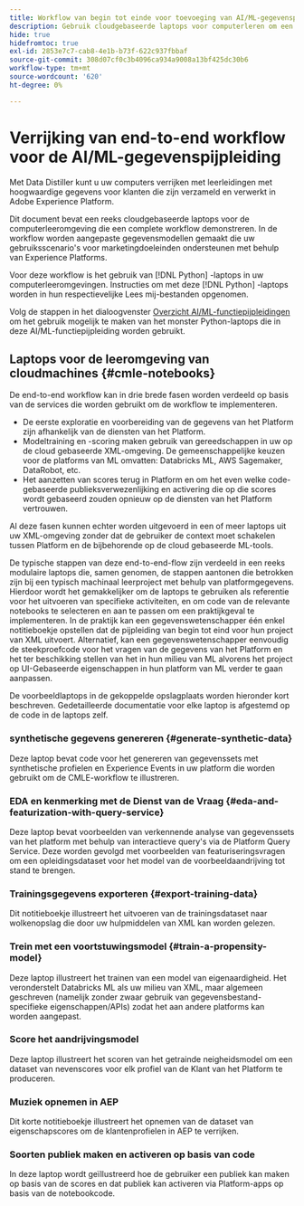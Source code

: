 ```yaml
---
title: Workflow van begin tot einde voor toevoeging van AI/ML-gegevenspipet
description: Gebruik cloudgebaseerde laptops voor computerleren om een training te maken en een populiteitsmodel te scoren dat abonnementconversies van Adobe Experience Platform-gegevens voorspelt.
hide: true
hidefromtoc: true
exl-id: 2853e7c7-cab8-4e1b-b73f-622c937fbbaf
source-git-commit: 308d07cf0c3b4096ca934a9008a13bf425dc30b6
workflow-type: tm+mt
source-wordcount: '620'
ht-degree: 0%

---
```


<!-- 
title: Cloud Machine Learning Environment Notebooks
Cloud machine learning environment notebooks
Old title: 
# AI/ML data pipeline enrichment end-to-end workflow
-->

# Verrijking van end-to-end workflow voor de AI/ML-gegevenspijpleiding

Met Data Distiller kunt u uw computers verrijken met leerleidingen met hoogwaardige gegevens voor klanten die zijn verzameld en verwerkt in Adobe Experience Platform.

Dit document bevat een reeks cloudgebaseerde laptops voor de computerleeromgeving die een complete workflow demonstreren. In de workflow worden aangepaste gegevensmodellen gemaakt die uw gebruiksscenario&#39;s voor marketingdoeleinden ondersteunen met behulp van Experience Platforms.

Voor deze workflow is het gebruik van [!DNL Python] -laptops in uw computerleeromgevingen. Instructies om met deze [!DNL Python] -laptops worden in hun respectievelijke Lees mij-bestanden opgenomen.

Volg de stappen in het dialoogvenster [Overzicht AI/ML-functiepijpleidingen](./overview.md) om het gebruik mogelijk te maken van het monster Python-laptops die in deze AI/ML-functiepijpleiding worden gebruikt.

## Laptops voor de leeromgeving van cloudmachines {#cmle-notebooks}

De end-to-end workflow kan in drie brede fasen worden verdeeld op basis van de services die worden gebruikt om de workflow te implementeren.

- De eerste exploratie en voorbereiding van de gegevens van het Platform zijn afhankelijk van de diensten van het Platform.
- Modeltraining en -scoring maken gebruik van gereedschappen in uw op de cloud gebaseerde XML-omgeving. De gemeenschappelijke keuzen voor de platforms van ML omvatten: Databricks ML, AWS Sagemaker, DataRobot, etc.
- Het aanzetten van scores terug in Platform en om het even welke code-gebaseerde publieksverwezenlijking en activering die op die scores wordt gebaseerd zouden opnieuw op de diensten van het Platform vertrouwen.

Al deze fasen kunnen echter worden uitgevoerd in een of meer laptops uit uw XML-omgeving zonder dat de gebruiker de context moet schakelen tussen Platform en de bijbehorende op de cloud gebaseerde ML-tools.

De typische stappen van deze end-to-end-flow zijn verdeeld in een reeks modulaire laptops die, samen genomen, de stappen aantonen die betrokken zijn bij een typisch machinaal leerproject met behulp van platformgegevens. Hierdoor wordt het gemakkelijker om de laptops te gebruiken als referentie voor het uitvoeren van specifieke activiteiten, en om code van de relevante notebooks te selecteren en aan te passen om een praktijkgeval te implementeren. In de praktijk kan een gegevenswetenschapper één enkel notitieboekje opstellen dat de pijpleiding van begin tot eind voor hun project van XML uitvoert. Alternatief, kan een gegevenswetenschapper eenvoudig de steekproefcode voor het vragen van de gegevens van het Platform en het ter beschikking stellen van het in hun milieu van ML alvorens het project op UI-Gebaseerde eigenschappen in hun platform van ML verder te gaan aanpassen.

De voorbeeldlaptops in de gekoppelde opslagplaats worden hieronder kort beschreven. Gedetailleerde documentatie voor elke laptop is afgestemd op de code in de laptops zelf.

<!-- Below is the meat - the how to (but without links or details) -->

### synthetische gegevens genereren {#generate-synthetic-data}

Deze laptop bevat code voor het genereren van gegevenssets met synthetische profielen en Experience Events in uw platform die worden gebruikt om de CMLE-workflow te illustreren.

### EDA en kenmerking met de Dienst van de Vraag {#eda-and-featurization-with-query-service}

Deze laptop bevat voorbeelden van verkennende analyse van gegevenssets van het platform met behulp van interactieve query&#39;s via de Platform Query Service. Deze worden gevolgd met voorbeelden van featuriseringsvragen om een opleidingsdataset voor het model van de voorbeeldaandrijving tot stand te brengen.

### Trainingsgegevens exporteren {#export-training-data}

Dit notitieboekje illustreert het uitvoeren van de trainingsdataset naar wolkenopslag die door uw hulpmiddelen van XML kan worden gelezen.

### Trein met een voortstuwingsmodel {#train-a-propensity-model}

Deze laptop illustreert het trainen van een model van eigenaardigheid. Het veronderstelt Databricks ML als uw milieu van XML, maar algemeen geschreven (namelijk zonder zwaar gebruik van gegevensbestand-specifieke eigenschappen/APIs) zodat het aan andere platforms kan worden aangepast.

### Score het aandrijvingsmodel

Deze laptop illustreert het scoren van het getrainde neigheidsmodel om een dataset van nevenscores voor elk profiel van de Klant van het Platform te produceren.

### Muziek opnemen in AEP

Dit korte notitieboekje illustreert het opnemen van de dataset van eigenschapscores om de klantenprofielen in AEP te verrijken.

### Soorten publiek maken en activeren op basis van code

In deze laptop wordt geïllustreerd hoe de gebruiker een publiek kan maken op basis van de scores en dat publiek kan activeren via Platform-apps op basis van de notebookcode.
